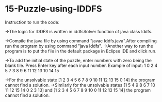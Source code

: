 # 15-Puzzle-using-IDDFS

Instruction to run the code:

->The logic for IDDFS is written in iddfsSolver function of java class Iddfs.

->Compile the java file by using command "javac Iddfs.java".After compiling run the program by using command "java Iddfs".
->Another way to run the program is to put the file in the default package in Eclipse IDE and click run.

->To add the initial state of the puzzle, enter numbers with zero being the blank tile. Press Enter key after each input number.
Example of input:
1
0
2
4
5
7
3
8
9
6
11
12
13
10
14
15

->For the unsolvable state [1 2 3 4 5 6 7 8 9 10 11 12 13 15 0 14] the program cannot find a solution.
->Similarly for the unsolvable states [1 5 4 9 8 6 7 10 11 12 15 14 0 2 3 13] and [1 2 3 4 5 6 7 8 9 10 0 11 12 13 15 14] 
the program cannot find a solution.

